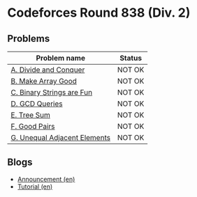 # Codeforces Round 838 (Div. 2)

## Problems

|Problem name|Status|
|------------|---------|
| [A. Divide and Conquer](problems/A._Divide_and_Conquer.md)|NOT OK|
| [B. Make Array Good](problems/B._Make_Array_Good.md)|NOT OK|
| [C. Binary Strings are Fun](problems/C._Binary_Strings_are_Fun.md)|NOT OK|
| [D. GCD Queries ](problems/D._GCD_Queries_.md)|NOT OK|
| [E. Tree Sum](problems/E._Tree_Sum.md)|NOT OK|
| [F. Good Pairs ](problems/F._Good_Pairs_.md)|NOT OK|
| [G. Unequal Adjacent Elements](problems/G._Unequal_Adjacent_Elements.md)|NOT OK|
## Blogs

- [Announcement (en)](blogs/Announcement_(en).md)
- [Tutorial (en)](blogs/Tutorial_(en).md)
